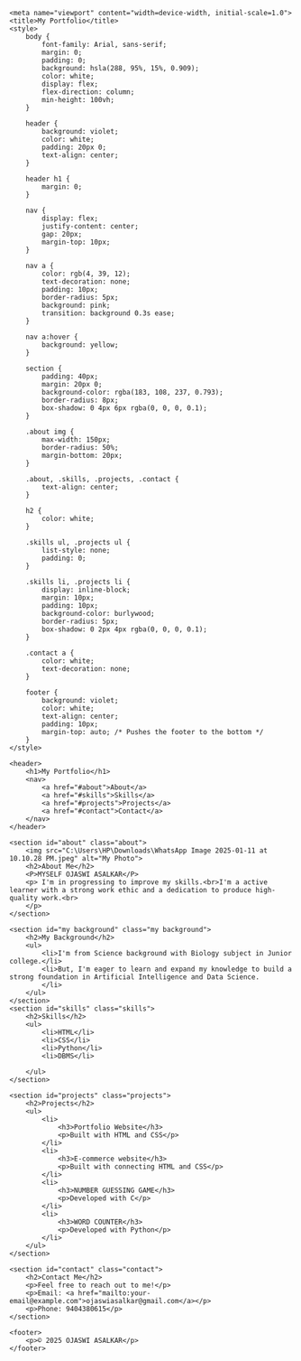 
<!DOCTYPE html>

<html lang="en"><head><meta http-equiv="Content-Type" content="text/html; charset=UTF-8">
    
    <meta name="viewport" content="width=device-width, initial-scale=1.0">
    <title>My Portfolio</title>
    <style>
        body {
            font-family: Arial, sans-serif;
            margin: 0;
            padding: 0;
            background: hsla(288, 95%, 15%, 0.909);
            color: white;
            display: flex;
            flex-direction: column;
            min-height: 100vh; 
        }

        header {
            background: violet;
            color: white;
            padding: 20px 0;
            text-align: center;
        }

        header h1 {
            margin: 0;
        }

        nav {
            display: flex;
            justify-content: center;
            gap: 20px;
            margin-top: 10px;
        }

        nav a {
            color: rgb(4, 39, 12);
            text-decoration: none;
            padding: 10px;
            border-radius: 5px;
            background: pink;
            transition: background 0.3s ease;
        }

        nav a:hover {
            background: yellow;
        }

        section {
            padding: 40px;
            margin: 20px 0;
            background-color: rgba(183, 108, 237, 0.793);
            border-radius: 8px;
            box-shadow: 0 4px 6px rgba(0, 0, 0, 0.1);
        }

        .about img {
            max-width: 150px;
            border-radius: 50%;
            margin-bottom: 20px;
        }

        .about, .skills, .projects, .contact {
            text-align: center;
        }

        h2 {
            color: white;
        }

        .skills ul, .projects ul {
            list-style: none;
            padding: 0;
        }

        .skills li, .projects li {
            display: inline-block;
            margin: 10px;
            padding: 10px;
            background-color: burlywood;
            border-radius: 5px;
            box-shadow: 0 2px 4px rgba(0, 0, 0, 0.1);
        }

        .contact a {
            color: white;
            text-decoration: none;
        }

        footer {
            background: violet;
            color: white;
            text-align: center;
            padding: 10px;
            margin-top: auto; /* Pushes the footer to the bottom */
        }
    </style>
</head>
<body>

    <header>
        <h1>My Portfolio</h1>
        <nav>
            <a href="#about">About</a>
            <a href="#skills">Skills</a>
            <a href="#projects">Projects</a>
            <a href="#contact">Contact</a>
        </nav>
    </header>

    <section id="about" class="about">
        <img src="C:\Users\HP\Downloads\WhatsApp Image 2025-01-11 at 10.10.28 PM.jpeg" alt="My Photo"> 
        <h2>About Me</h2>
        <P>MYSELF OJASWI ASALKAR</P>
        <p> I'm in progressing to improve my skills.<br>I'm a active learner with a strong work ethic and a dedication to produce high-quality work.<br>
        </p>
    </section>

    <section id="my background" class="my background">
        <h2>My Background</h2>
        <ul>
            <li>I'm from Science background with Biology subject in Junior college.</li>
            <li>But, I'm eager to learn and expand my knowledge to build a strong foundation in Artificial Intelligence and Data Science.
            </li>
        </ul>
    </section>
    <section id="skills" class="skills">
        <h2>Skills</h2>
        <ul>
            <li>HTML</li>
            <li>CSS</li>
            <li>Python</li>
            <li>DBMS</li>
        
        </ul>
    </section>

    <section id="projects" class="projects">
        <h2>Projects</h2>
        <ul>
            <li>
                <h3>Portfolio Website</h3>
                <p>Built with HTML and CSS</p>
            </li>
            <li>
                <h3>E-commerce website</h3>
                <p>Built with connecting HTML and CSS</p>
            </li>
            <li>
                <h3>NUMBER GUESSING GAME</h3>
                <p>Developed with C</p>
            </li>
            <li>
                <h3>WORD COUNTER</h3>
                <p>Developed with Python</p>
            </li>
        </ul>
    </section>

    <section id="contact" class="contact">
        <h2>Contact Me</h2>
        <p>Feel free to reach out to me!</p>
        <p>Email: <a href="mailto:your-email@example.com">ojaswiasalkar@gmail.com</a></p>
        <p>Phone: 9404380615</p>
    </section>

    <footer>
        <p>© 2025 OJASWI ASALKAR</p>
    </footer>



</body></html>


